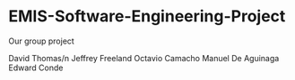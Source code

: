 # EMIS-Software-Engineering-Project
Our group project

David Thomas/n
Jeffrey Freeland
Octavio Camacho
Manuel De Aguinaga
Edward Conde
